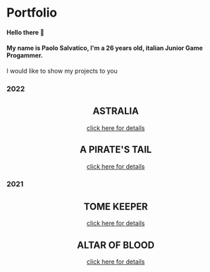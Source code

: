 # Portfolio

#### Hello there 👋

#### My name is Paolo Salvatico, I'm a 26 years old, italian Junior Game Progammer.

I would like to show my projects to you

### 2022

<h2 align="center"> ASTRALIA </h2>

<p align="center">
<a href="https://github.com/PaoloSalvatico/PaoloSalvatico/blob/main/Projects/Astralia.md">click here for details</a>
</p>

<h2 align="center"> A PIRATE'S TAIL </h2>

<p align="center">
<a href="https://github.com/PaoloSalvatico/PaoloSalvatico/blob/main/Projects/A%20Pirate's%20Tail.md">click here for details</a>
</p>

### 2021

<h2 align="center"> TOME KEEPER </h2>

<p align="center">
<a href="https://github.com/PaoloSalvatico/PaoloSalvatico/blob/main/Projects/Tome%20Keeper.md">click here for details</a>
</p>

<h2 align="center"> ALTAR OF BLOOD </h2>

<p align="center">
<a href="https://github.com/PaoloSalvatico/PaoloSalvatico/blob/main/Projects/Altar%20of%20Blood.md">click here for details</a>
</p>
